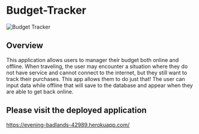 # Budget-Tracker  
![Budget Tracker](budget.gif)  
## Overview
This application allows users to manager their budget both online and offline. When traveling, the user may encounter a situation where they do not have service and cannot connect to the internet, but they still want to track their purchases. This app allows them to do just that! The user can input data while offline that will save to the database and appear when they are able to get back online.


## Please visit the deployed application  
https://evening-badlands-42989.herokuapp.com/
